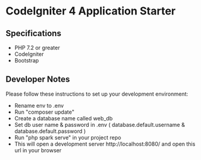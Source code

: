 # CodeIgniter 4 Application Starter

## Specifications

- PHP 7.2 or greater
- CodeIgniter
- Bootstrap

## Developer Notes

Please follow these instructions to set up your development environment:

- Rename env to .env
- Run "composer update"
- Create a database name called web_db
- Set db user name & password in .env ( database.default.username & database.default.password )
- Run "php spark serve" in your project repo
- This will open a development server http://localhost:8080/ and open this url in your browser
